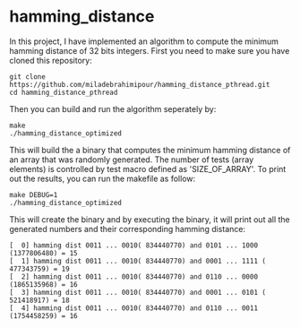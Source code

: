 # hamming_distance

In this project, I have implemented an algorithm to compute the minimum hamming distance of 32 bits integers. First you need to make sure you have cloned this repository:

    git clone https://github.com/miladebrahimipour/hamming_distance_pthread.git
    cd hamming_distance_pthread

Then you can build and run the algorithm seperately by:
    
    make 
    ./hamming_distance_optimized

This will build the a binary that computes the minimum hamming distance of an array that was randomly generated. The number of tests (array elements) is controlled by test macro defined as 'SIZE_OF_ARRAY'. 
To print out the results, you can run the makefile as follow:

    make DEBUG=1
    ./hamming_distance_optimized

This will create the binary and by executing the binary, it will print out all the generated numbers and their corresponding hamming distance:


    [  0] hamming dist 0011 ... 0010( 834440770) and 0101 ... 1000 (1377806480) = 15
    [  1] hamming dist 0011 ... 0010( 834440770) and 0001 ... 1111 ( 477343759) = 19
    [  2] hamming dist 0011 ... 0010( 834440770) and 0110 ... 0000 (1865135968) = 16
    [  3] hamming dist 0011 ... 0010( 834440770) and 0001 ... 0101 ( 521418917) = 18
    [  4] hamming dist 0011 ... 0010( 834440770) and 0110 ... 0011 (1754458259) = 16
